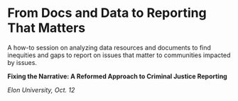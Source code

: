 # From Docs and Data to Reporting That Matters
A how-to session on analyzing data resources and documents to find inequities and gaps to report on issues that matter to communities impacted by issues.

**Fixing the Narrative: A Reformed Approach to Criminal Justice Reporting**

*Elon University, Oct. 12*